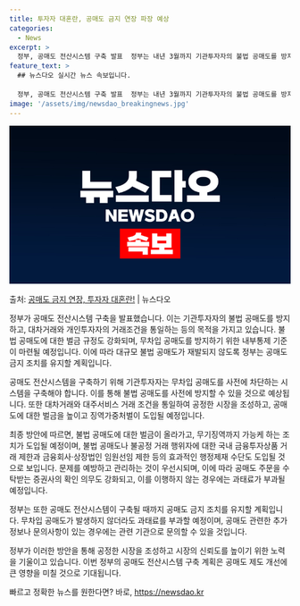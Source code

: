 ```yaml
---
title: 투자자 대혼란, 공매도 금지 연장 파장 예상
categories:
  - News
excerpt: >
  정부, 공매도 전산시스템 구축 발표  정부는 내년 3월까지 기관투자자의 불법 공매도를 방지하기 위한 공매도 …
feature_text: >
  ## 뉴스다오 실시간 뉴스 속보입니다.

  정부, 공매도 전산시스템 구축 발표  정부는 내년 3월까지 기관투자자의 불법 공매도를 방지하기 위한 공매도 …
image: '/assets/img/newsdao_breakingnews.jpg'
---
```


![뉴스다오 속보](/assets/img/newsdao_breakingnews.jpg)

<p>출처: <a href="https://newsdao.kr/4227" rel="dofollow">공매도 금지 연장, 투자자 대혼란!</a> | 뉴스다오</p>

정부가 공매도 전산시스템 구축을 발표했습니다. 이는 기관투자자의 불법 공매도를 방지하고, 대차거래와 개인투자자의 거래조건을 통일하는 등의 목적을 가지고 있습니다. 불법 공매도에 대한 벌금 규정도 강화되며, 무차입 공매도를 방지하기 위한 내부통제 기준이 마련될 예정입니다. 이에 따라 대규모 불법 공매도가 재발되지 않도록 정부는 공매도 금지 조치를 유지할 계획입니다.

공매도 전산시스템을 구축하기 위해 기관투자자는 무차입 공매도를 사전에 차단하는 시스템을 구축해야 합니다. 이를 통해 불법 공매도를 사전에 방지할 수 있을 것으로 예상됩니다. 또한 대차거래와 대주서비스 거래 조건을 통일하여 공정한 시장을 조성하고, 공매도에 대한 벌금을 높이고 징역가중처벌이 도입될 예정입니다. 

최종 방안에 따르면, 불법 공매도에 대한 벌금이 올라가고, 무기징역까지 가능케 하는 조치가 도입될 예정이며, 불법 공매도나 불공정 거래 행위자에 대한 국내 금융투자상품 거래 제한과 금융회사·상장법인 임원선임 제한 등의 효과적인 행정제재 수단도 도입될 것으로 보입니다. 문제를 예방하고 관리하는 것이 우선시되며, 이에 따라 공매도 주문을 수탁받는 증권사의 확인 의무도 강화되고, 이를 이행하지 않는 경우에는 과태료가 부과될 예정입니다.

정부는 또한 공매도 전산시스템이 구축될 때까지 공매도 금지 조치를 유지할 계획입니다. 무차입 공매도가 발생하지 않더라도 과태료를 부과할 예정이며, 공매도 관련한 추가 정보나 문의사항이 있는 경우에는 관련 기관으로 문의할 수 있을 것입니다.

정부가 이러한 방안을 통해 공정한 시장을 조성하고 시장의 신뢰도를 높이기 위한 노력을 기울이고 있습니다. 이번 정부의 공매도 전산시스템 구축 계획은 공매도 제도 개선에 큰 영향을 미칠 것으로 기대됩니다. 

빠르고 정확한 뉴스를 원한다면? 바로, <a href="https://newsdao.kr" rel="dofollow">https://newsdao.kr</a>



